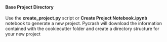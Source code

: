 #### Base Project Directory

Use the **create_project.py** script or **Create Project Notebook.ipynb** notebook to generate a new project.
Pycrash will download the information contained with the cookiecutter folder and create a directory structure
for your new project
